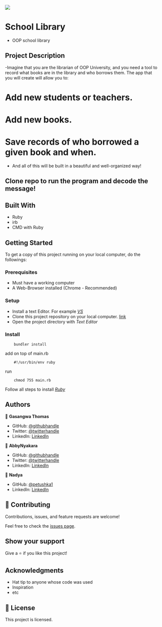 ![](https://img.shields.io/badge/Microverse-blueviolet)

# School Library

- OOP school library 

## Project Description 

-Imagine that you are the librarian of OOP University, and you need a tool to record what books are in the library and who borrows them. The app that you will create will allow you to:

# Add new students or teachers.
# Add new books.
# Save records of who borrowed a given book and when.
- And all of this will be built in a beautiful and well-organized way!

## Clone repo to run the program and decode the message!

## Built With
- Ruby
- irb
- CMD with Ruby

## Getting Started

To get a copy of this project running on your local computer, do the followings:

### Prerequisites
- Must have a working computer
- A Web-Browser installed (Chrome - Recommended)

### Setup
- Install a text Editor. For example [_VS_](https://visualstudio.microsoft.com/)
- Clone this project repository on your local computer. [link](https://github.com/gasangw/OOP-school-library.git)
- Open the project directory with _Text Editor_

### Install

```
    bundler install
```
add on top of main.rb
```
    #!/usr/bin/env ruby
```
run
```
    chmod 755 main.rb
```


Follow all steps to install [_Ruby_](https://rubyinstaller.org/) 


## Authors

👤 **Gasangwa Thomas**

- GitHub: [@githubhandle](https://github.com/gasangw)
- Twitter: [@twitterhandle](https://twitter.com/ThomasGasangwa)
- LinkedIn: [LinkedIn](https://www.linkedin.com/in/gasangwa-thomas-84197222a/)

👤 **AbbyNyakara**

- GitHub: [@githubhandle](https://github.com/AbbyNyakara)
- Twitter: [@twitterhandle](https://twitter.com/NyakaraAbigael)
- LinkedIn: [LinkedIn](https://www.linkedin.com/in/abigail-nyakara/)

👤 **Nadya**

- GitHub: [@petushka1](https://github.com/petushka1)
- LinkedIn: [LinkedIn](http://www.linkedin.com/in/nadyalevina)

## 🤝 Contributing

Contributions, issues, and feature requests are welcome!

Feel free to check the [issues page](https://github.com/gasangw/OOP-school-library/issues).

## Show your support

Give a ⭐️ if you like this project!

## Acknowledgments

- Hat tip to anyone whose code was used
- Inspiration
- etc

## 📝 License

This project is licensed.
